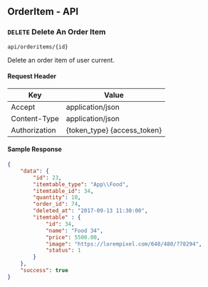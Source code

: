 ## OrderItem - API

### `DELETE` Delete An Order Item
```
api/orderitems/{id}
```
Delete an order item of user current.
#### Request Header
| Key | Value |
|---|---|
| Accept | application/json |
|Content-Type| application/json |
| Authorization | {token_type} {access_token} |

#### Sample Response
```json
{
	"data": {
        "id": 23,
        "itemtable_type": "App\\Food",
        "itemtable_id": 34,
        "quantity": 10,
        "order_id": 74,
        "deleted_at": "2017-09-13 11:30:00",
        "itemtable" : {
            "id": 34,
            "name": "Food 34",
            "price": 5500.00,
            "image": "https://lorempixel.com/640/480/?78294",
            "status": 1
        }
    },
	"success": true
}
```
